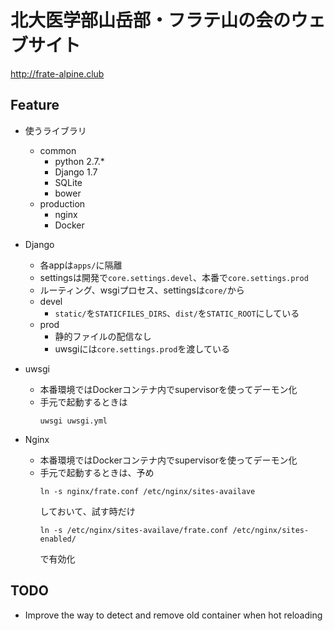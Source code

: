 # 北大医学部山岳部・フラテ山の会のウェブサイト

<http://frate-alpine.club>


## Feature

* 使うライブラリ
  * common
    * python 2.7.*
    * Django 1.7
    * SQLite
    * bower
  * production
    * nginx
    * Docker

* Django
  * 各appは`apps/`に隔離
  * settingsは開発で`core.settings.devel`、本番で`core.settings.prod`
  * ルーティング、wsgiプロセス、settingsは`core/`から
  * devel
    * `static/`を`STATICFILES_DIRS`、`dist/`を`STATIC_ROOT`にしている
  * prod
    * 静的ファイルの配信なし
    * uwsgiには`core.settings.prod`を渡している


* uwsgi
  * 本番環境ではDockerコンテナ内でsupervisorを使ってデーモン化
  * 手元で起動するときは
    ```
    uwsgi uwsgi.yml
    ```


* Nginx
  * 本番環境ではDockerコンテナ内でsupervisorを使ってデーモン化
  * 手元で起動するときは、予め
    ```
    ln -s nginx/frate.conf /etc/nginx/sites-availave
    ```
    しておいて、試す時だけ
    ```
    ln -s /etc/nginx/sites-availave/frate.conf /etc/nginx/sites-enabled/
    ```
    で有効化

## TODO
* Improve the way to detect and remove old container when hot reloading
